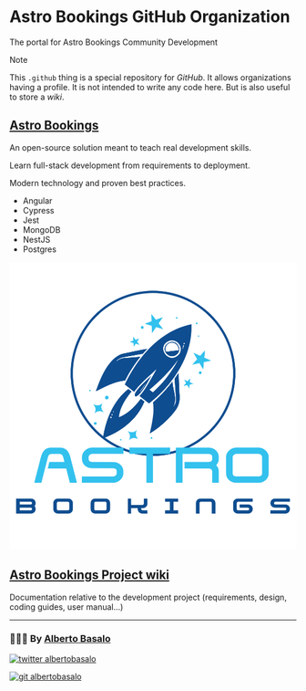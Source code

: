 # Astro Bookings GitHub Organization

The portal for Astro Bookings Community Development

> [!NOTE]
> This `.github` thing is a special repository for _GitHub_.
> It allows organizations having a profile. It is not intended to write any code here. But is also useful to store a _wiki_.

## [Astro Bookings](https://github.com/AstroBookings)

An open-source solution meant to teach real development skills.

Learn full-stack development from requirements to deployment.

Modern technology and proven best practices.

- Angular
- Cypress
- Jest
- MongoDB
- NestJS
- Postgres

![Astro Bookings Logo](./AstroBookings.png)

## [Astro Bookings Project wiki](https://github.com/AstroBookings/.github/wiki/Astro-Bookings-Community-Development)

Documentation relative to the development project (requirements, design, coding guides, user manual...)

---

<footer>
  <h3>🧑🏼‍💻 By <a href="https://albertobasalo.dev" target="blank">Alberto Basalo</a> </h3>
  <p>
    <a href="https://twitter.com/albertobasalo" target="blank">
      <img src="https://img.shields.io/twitter/follow/albertobasalo?logo=twitter&style=for-the-badge" alt="twitter albertobasalo" />
    </a>
  </p>
  <p>
    <a href="https://github.com/albertobasalo" target="blank">
      <img 
        src="https://img.shields.io/github/followers/albertobasalo?logo=github&label=profile albertobasalo&style=for-the-badge" alt="git albertobasalo" />
    </a>
  </p>
</footer>
